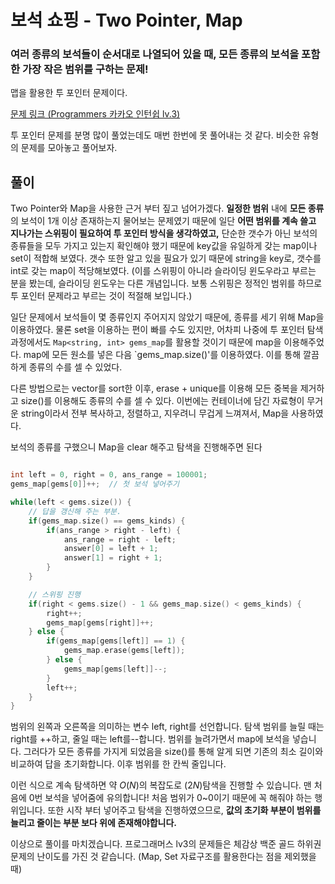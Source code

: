 보석 쇼핑 - Two Pointer, Map
====

### 여러 종류의 보석들이 순서대로 나열되어 있을 때, 모든 종류의 보석을 포함한 가장 작은 범위를 구하는 문제! 
맵을 활용한 투 포인터 문제이다.

[문제 링크 (Programmers 카카오 인턴쉽 lv.3)](https://programmers.co.kr/learn/courses/30/lessons/67258)

투 포인터 문제를 분명 많이 풀었는데도 매번 한번에 못 풀어내는 것 같다. 비슷한 유형의 문제를 모아놓고 풀어보자.

풀이
---
Two Pointer와 Map을 사용한 근거 부터 짚고 넘어가겠다. __일정한 범위__ 내에 **모든 종류**의 보석이 1개 이상 존재하는지 물어보는 문제였기 때문에 일단 **어떤 범위를 계속 쓸고 지나가는 스위핑이 필요하여 투 포인터 방식을 생각하였고,** 단순한 갯수가 아닌 보석의 종류들을 모두 가지고 있는지 확인해야 했기 때문에 key값을 유일하게 갖는 map이나 set이 적합해 보였다. 갯수 또한 알고 있을 필요가 있기 때문에 string을 key로, 갯수를 int로 갖는 map이 적당해보였다. (이를 스위핑이 아니라 슬라이딩 윈도우라고 부르는 분을 봤는데, 슬라이딩 윈도우는 다른 개념입니다. 보통 스위핑은 정적인 범위를 하므로 투 포인터 문제라고 부르는 것이 적절해 보입니다.)

일단 문제에서 보석들이 몇 종류인지 주어지지 않았기 때문에, 종류를 세기 위해 Map을 이용하였다. 물론 set을 이용하는 편이 빠를 수도 있지만, 어차피 나중에 투 포인터 탐색 과정에서도 `Map<string, int> gems_map`를 활용할 것이기 때문에 map을 이용해주었다. map에 모든 원소를 넣은 다음 `gems_map.size()'를 이용하였다. 이를 통해 깔끔하게 종류의 수를 셀 수 있었다.

다른 방법으로는 vector를 sort한 이후, erase + unique를 이용해 모든 중복을 제거하고 size()를 이용해도 종류의 수를 셀 수 있다. 이번에는 컨테이너에 담긴 자료형이 무거운 string이라서 전부 복사하고, 정렬하고, 지우려니 무겁게 느껴져서, Map을 사용하였다.

보석의 종류를 구했으니 Map을 clear 해주고 탐색을 진행해주면 된다

```c++

int left = 0, right = 0, ans_range = 100001;
gems_map[gems[0]]++;  // 첫 보석 넣어주기

while(left < gems.size()) {
    // 답을 갱신해 주는 부분.
    if(gems_map.size() == gems_kinds) {
        if(ans_range > right - left) {
            ans_range = right - left;
            answer[0] = left + 1;
            answer[1] = right + 1;
        }
    }

    // 스위핑 진행
    if(right < gems.size() - 1 && gems_map.size() < gems_kinds) {
        right++;
        gems_map[gems[right]]++;
    } else {
        if(gems_map[gems[left]] == 1) {
            gems_map.erase(gems[left]);
        } else {
            gems_map[gems[left]]--;
        }
        left++;
    }
}
```
범위의 왼쪽과 오른쪽을 의미하는 변수 left, right를 선언합니다.
탐색 범위를 늘릴 때는 right를 ++하고, 줄일 때는 left를--합니다.
범위를 늘려가면서 map에 보석을 넣습니다. 그러다가 모든 종류를 가지게 되었음을 size()를 통해 알게 되면 기존의 최소 길이와 비교하여 답을 초기화합니다.
이후 범위를 한 칸씩 줄입니다.

이런 식으로 계속 탐색하면 약 $O(N)$의 복잡도로 ($2N$)탐색을 진행할 수 있습니다.
맨 처음에 0번 보석을 넣어줌에 유의합니다! 처음 범위가 0~0이기 때문에 꼭 해줘야 하는 행위입니다. 또한 시작 부터 넣어주고 탐색을 진행하였으므로, **값의 초기화 부분이 범위를 늘리고 줄이는 부분 보다 위에 존재해야합니다.**

이상으로 풀이를 마치겠습니다. 프로그래머스 lv3의 문제들은 체감상 백준 골드 하위권 문제의 난이도를 가진 것 같습니다. (Map, Set 자료구조를 활용한다는 점을 제외했을 때)
